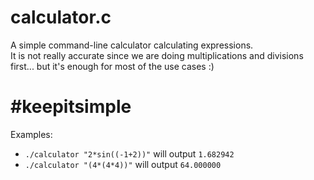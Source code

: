# calculator.c
A simple command-line calculator calculating expressions.<br>
It is not really accurate since we are doing multiplications and divisions first... but it's enough for most of the use cases :)<br>
# #keepitsimple

Examples:

* `./calculator "2*sin((-1+2))"` will output `1.682942`
* `./calculator "(4*(4*4))"` will output `64.000000`
